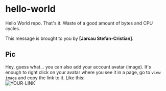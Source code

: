 # hello-world

Hello World repo. That's it. Waste of a good amount of bytes and CPU cycles.

This message is brought to you by **[Jarcau Stefan-Cristian]**.

## Pic

Hey, guess what... you can also add your account avatar (image). It's enough to right click on your avatar where you see it in a page, go to `view image` and copy the link to it.
Like this:  
![YOUR-LINK](https://avatars.githubusercontent.com/u/95632351?s=400&u=66967f0332510bcf74d7bb57cbf47750d96b55d9&v=4)
